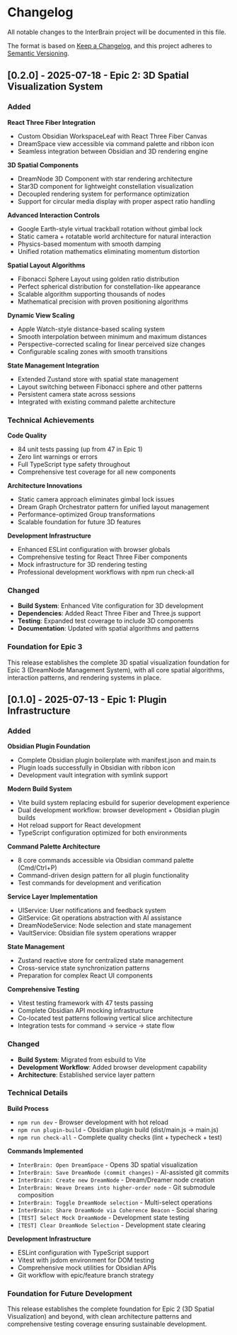 # Changelog

All notable changes to the InterBrain project will be documented in this file.

The format is based on [Keep a Changelog](https://keepachangelog.com/en/1.0.0/),
and this project adheres to [Semantic Versioning](https://semver.org/spec/v2.0.0.html).

## [0.2.0] - 2025-07-18 - Epic 2: 3D Spatial Visualization System

### Added

**React Three Fiber Integration**
- Custom Obsidian WorkspaceLeaf with React Three Fiber Canvas
- DreamSpace view accessible via command palette and ribbon icon
- Seamless integration between Obsidian and 3D rendering engine

**3D Spatial Components**
- DreamNode 3D Component with star rendering architecture
- Star3D component for lightweight constellation visualization
- Decoupled rendering system for performance optimization
- Support for circular media display with proper aspect ratio handling

**Advanced Interaction Controls**
- Google Earth-style virtual trackball rotation without gimbal lock
- Static camera + rotatable world architecture for natural interaction
- Physics-based momentum with smooth damping
- Unified rotation mathematics eliminating momentum distortion

**Spatial Layout Algorithms**
- Fibonacci Sphere Layout using golden ratio distribution
- Perfect spherical distribution for constellation-like appearance
- Scalable algorithm supporting thousands of nodes
- Mathematical precision with proven positioning algorithms

**Dynamic View Scaling**
- Apple Watch-style distance-based scaling system
- Smooth interpolation between minimum and maximum distances
- Perspective-corrected scaling for linear perceived size changes
- Configurable scaling zones with smooth transitions

**State Management Integration**
- Extended Zustand store with spatial state management
- Layout switching between Fibonacci sphere and other patterns
- Persistent camera state across sessions
- Integrated with existing command palette architecture

### Technical Achievements

**Code Quality**
- 84 unit tests passing (up from 47 in Epic 1)
- Zero lint warnings or errors
- Full TypeScript type safety throughout
- Comprehensive test coverage for all new components

**Architecture Innovations**
- Static camera approach eliminates gimbal lock issues
- Dream Graph Orchestrator pattern for unified layout management
- Performance-optimized Group transformations
- Scalable foundation for future 3D features

**Development Infrastructure**
- Enhanced ESLint configuration with browser globals
- Comprehensive testing for React Three Fiber components
- Mock infrastructure for 3D rendering testing
- Professional development workflows with npm run check-all

### Changed
- **Build System**: Enhanced Vite configuration for 3D development
- **Dependencies**: Added React Three Fiber and Three.js support
- **Testing**: Expanded test coverage to include 3D components
- **Documentation**: Updated with spatial algorithms and patterns

### Foundation for Epic 3
This release establishes the complete 3D spatial visualization foundation for Epic 3 (DreamNode Management System), with all core spatial algorithms, interaction patterns, and rendering systems in place.

## [0.1.0] - 2025-07-13 - Epic 1: Plugin Infrastructure

### Added

**Obsidian Plugin Foundation**
- Complete Obsidian plugin boilerplate with manifest.json and main.ts
- Plugin loads successfully in Obsidian with ribbon icon
- Development vault integration with symlink support

**Modern Build System**
- Vite build system replacing esbuild for superior development experience
- Dual development workflow: browser development + Obsidian plugin builds
- Hot reload support for React development
- TypeScript configuration optimized for both environments

**Command Palette Architecture**
- 8 core commands accessible via Obsidian command palette (Cmd/Ctrl+P)
- Command-driven design pattern for all plugin functionality
- Test commands for development and verification

**Service Layer Implementation**
- UIService: User notifications and feedback system
- GitService: Git operations abstraction with AI assistance
- DreamNodeService: Node selection and state management  
- VaultService: Obsidian file system operations wrapper

**State Management**
- Zustand reactive store for centralized state management
- Cross-service state synchronization patterns
- Preparation for complex React UI components

**Comprehensive Testing**
- Vitest testing framework with 47 tests passing
- Complete Obsidian API mocking infrastructure
- Co-located test patterns following vertical slice architecture
- Integration tests for command → service → state flow

### Changed
- **Build System**: Migrated from esbuild to Vite
- **Development Workflow**: Added browser development capability
- **Architecture**: Established service layer pattern

### Technical Details

**Build Process**
- `npm run dev` - Browser development with hot reload
- `npm run plugin-build` - Obsidian plugin build (dist/main.js → main.js)
- `npm run check-all` - Complete quality checks (lint + typecheck + test)

**Commands Implemented**
- `InterBrain: Open DreamSpace` - Opens 3D spatial visualization
- `InterBrain: Save DreamNode (commit changes)` - AI-assisted git commits
- `InterBrain: Create new DreamNode` - Dream/Dreamer node creation
- `InterBrain: Weave Dreams into higher-order node` - Git submodule composition
- `InterBrain: Toggle DreamNode selection` - Multi-select operations
- `InterBrain: Share DreamNode via Coherence Beacon` - Social sharing
- `[TEST] Select Mock DreamNode` - Development state testing
- `[TEST] Clear DreamNode Selection` - Development state clearing

**Development Infrastructure**
- ESLint configuration with TypeScript support
- Vitest with jsdom environment for DOM testing
- Comprehensive mock utilities for Obsidian APIs
- Git workflow with epic/feature branch strategy

### Foundation for Future Development
This release establishes the complete foundation for Epic 2 (3D Spatial Visualization) and beyond, with clean architecture patterns and comprehensive testing coverage ensuring sustainable development.